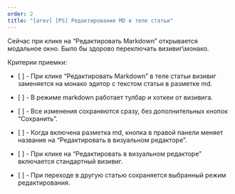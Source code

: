 ```yaml
---
order: 2
title: "[arev] [PS] Редактирование MD в теле статьи"
---
```


Сейчас при клике на “Редактировать Markdown” открывается модальное окно. Было бы здорово переключать визивиг\\монако.

Критерии приемки:

-  \[ \] - При клике “Редактировать Markdown” в теле статьи визивиг заменяется на монако эдитор с текстом статьи в разметке md.

-  \[ \] - В режиме markdown работает тулбар и хоткеи от визивига.

-  \[ \] - Все изменения сохраняются сразу, без дополнительных кнопок “Сохранить”.

-  \[ \] - Когда включена разметка md, кнопка в правой панели меняет название на “Редактировать в визуальном редакторе”.

-  \[ \] - При клике на “Редактировать в визуальном редакторе” включается стандартный визивиг.

-  \[ \] - При переходе в другую статью сохраняется выбранный режим редактирования.